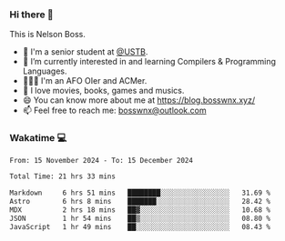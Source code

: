 ### Hi there 👋

<!--
**bosswnx/bosswnx** is a ✨ _special_ ✨ repository because its `README.md` (this file) appears on your GitHub profile.

Here are some ideas to get you started:

- 🔭 I’m currently working on ...
- 🌱 I’m currently learning ...
- 👯 I’m looking to collaborate on ...
- 🤔 I’m looking for help with ...
- 💬 Ask me about ...
- 📫 How to reach me: ...
- 😄 Pronouns: ...
- ⚡ Fun fact: ...
-->

This is Nelson Boss.

- 🏫 I'm a senior student at [@USTB](https://www.ustb.edu.cn/).
- 🌱 I’m currently interested in and learning Compilers & Programming Languages.
- 🧑🏻‍💻 I'm an AFO OIer and ACMer.
- 🥰 I love movies, books, games and musics.
- 😄 You can know more about me at https://blog.bosswnx.xyz/
- 📫 Feel free to reach me: bosswnx@outlook.com

### Wakatime 💻

<!--START_SECTION:waka-->

```txt
From: 15 November 2024 - To: 15 December 2024

Total Time: 21 hrs 33 mins

Markdown     6 hrs 51 mins   ████████░░░░░░░░░░░░░░░░░   31.69 %
Astro        6 hrs 8 mins    ███████░░░░░░░░░░░░░░░░░░   28.42 %
MDX          2 hrs 18 mins   ██▓░░░░░░░░░░░░░░░░░░░░░░   10.68 %
JSON         1 hr 54 mins    ██▒░░░░░░░░░░░░░░░░░░░░░░   08.80 %
JavaScript   1 hr 49 mins    ██░░░░░░░░░░░░░░░░░░░░░░░   08.43 %
```

<!--END_SECTION:waka-->
